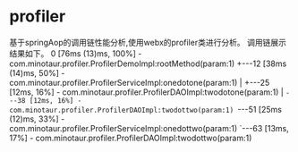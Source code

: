 # profiler 
基于springAop的调用链性能分析,使用webx的profiler类进行分析。
调用链展示结果如下。
0 [76ms (13)ms, 100%] - com.minotaur.profiler.ProfilerDemoImpl:rootMethod(param:1)
+---12 [38ms (14)ms, 50%] - com.minotaur.profiler.ProfilerServiceImpl:onedotone(param:1)
|   +---25 [12ms, 16%] - com.minotaur.profiler.ProfilerDAOImpl:twodotone(param:1)
|   `---38 [12ms, 16%] - com.minotaur.profiler.ProfilerDAOImpl:twodottwo(param:1)
`---51 [25ms (12)ms, 33%] - com.minotaur.profiler.ProfilerServiceImpl:onedottwo(param:1)
    `---63 [13ms, 17%] - com.minotaur.profiler.ProfilerDAOImpl:twodottwo(param:1)
